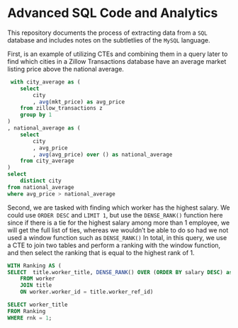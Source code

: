 # Advanced SQL Code and Analytics

This repository documents the process of extracting data from a `SQL` database and includes notes on the subtletlies of the `MySQL` language.

First, is an example of utilizing CTEs and combining them in a query later to find which cities in a Zillow Transactions database have an average market listing price above the national average.

```sql
 with city_average as (
    select 
        city 
        , avg(mkt_price) as avg_price
    from zillow_transactions z
    group by 1 
) 
, national_average as ( 
    select 
        city 
        , avg_price 
        , avg(avg_price) over () as national_average
    from city_average
) 
select 
    distinct city 
from national_average 
where avg_price > national_average
```

Second, we are tasked with finding which worker has the highest salary. We could use `ORDER DESC` and `LIMIT 1`, but use the `DENSE_RANK()` function here since if there is a tie for the highest salary among more than 1 employee, we will get the full list of ties, whereas we wouldn’t be able to do so had we not used a window function such as `DENSE_RANK()` In total, in this query, we use a CTE to join two tables and perform a ranking with the window function, and then select the ranking that is equal to the highest rank of 1. 

```sql
WITH Ranking AS (
SELECT  title.worker_title, DENSE_RANK() OVER (ORDER BY salary DESC) as rnk
    FROM worker
    JOIN title
    ON worker.worker_id = title.worker_ref_id)

SELECT worker_title
FROM Ranking
WHERE rnk = 1;
```









